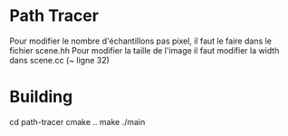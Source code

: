 # Path Tracer


Pour modifier le nombre d'échantillons pas pixel, il faut le faire dans le fichier scene.hh
Pour modifier la taille de l'image il faut modifier la width dans scene.cc (~ ligne 32)


# Building

cd path-tracer
cmake ..
make
./main
